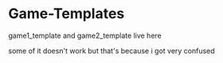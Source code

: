 # Game-Templates
game1_template and game2_template live here


some of it doesn't work but that's because i got very confused
